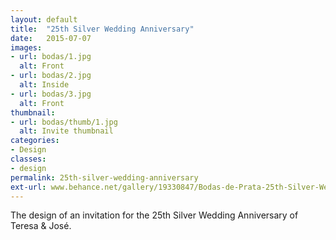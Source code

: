 ```yaml
---
layout: default
title:  "25th Silver Wedding Anniversary"
date:   2015-07-07
images: 
- url: bodas/1.jpg
  alt: Front
- url: bodas/2.jpg
  alt: Inside
- url: bodas/3.jpg
  alt: Front
thumbnail:
- url: bodas/thumb/1.jpg
  alt: Invite thumbnail
categories:
- Design
classes:
- design
permalink: 25th-silver-wedding-anniversary
ext-url: www.behance.net/gallery/19330847/Bodas-de-Prata-25th-Silver-Wedding-Anniversary
---
```

The design of an invitation for the 25th Silver Wedding Anniversary of Teresa & José. 